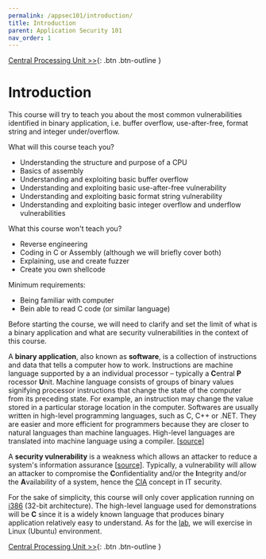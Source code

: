 ```yaml
---
permalink: /appsec101/introduction/
title: Introduction
parent: Application Security 101
nav_order: 1
---
```


[Central Processing Unit >>](https://beaujeant.github.io/appsec101/cpu/){: .btn .btn-outline }

# Introduction

This course will try to teach you about the most common vulnerabilities identified in binary application, i.e. buffer overflow, use-after-free, format string and integer under/overflow.

What will this course teach you?
* Understanding the structure and purpose of a CPU
* Basics of assembly
* Understanding and exploiting basic buffer overflow
* Understanding and exploiting basic use-after-free vulnerability
* Understanding and exploiting basic format string vulnerability
* Understanding and exploiting basic integer overflow and underflow vulnerabilities

What this course won't teach you?
* Reverse engineering
* Coding in C or Assembly (although we will briefly cover both)
* Explaining, use and create fuzzer
* Create you own shellcode

Minimum requirements:
* Being familiar with computer
* Bein able to read C code (or similar language)

Before starting the course, we will need to clarify and set the limit of what is a binary application and what are security vulnerabilities in the context of this course.

A __binary application__, also known as __software__, is a collection of instructions and data that tells a computer how to work. Instructions are machine language supported by a an individual processor – typically a __C__​entral __P__​rocessor __U__​nit. Machine language consists of groups of binary values signifying processor instructions that change the state of the computer from its preceding state. For example, an instruction may change the value stored in a particular storage location in the computer. Softwares are usually written in high-level programming languages, such as C, C++ or .NET. They are easier and more efficient for programmers because they are closer to natural languages than machine languages. High-level languages are translated into machine language using a compiler. [[source](https://en.wikipedia.org/wiki/Web_application)]

A __security vulnerability__ is a weakness which allows an attacker to reduce a system's information assurance [[source](https://en.wikipedia.org/wiki/Vulnerability_%28computing%29)]. Typically, a vulnerability will allow an attacker to compromise the __C__​onfidentiality and/or the __I__​ntegrity and/or the __A__​vailability of a system, hence the [CIA](https://en.wikipedia.org/wiki/Information_security#Key_concepts) concept in IT security.

For the sake of simplicity, this course will only cover application running on [i386](https://en.wikipedia.org/wiki/Intel_80386) (32-bit architecture). The high-level language used for demonstrations will be __C__ since it is a widely known language that produces binary application relatively easy to understand. As for the [lab](https://beaujeant.github.io/AppSec101/lab/), we will exercise in Linux (Ubuntu) environment.

[Central Processing Unit >>](https://beaujeant.github.io/appsec101/cpu/){: .btn .btn-outline }
